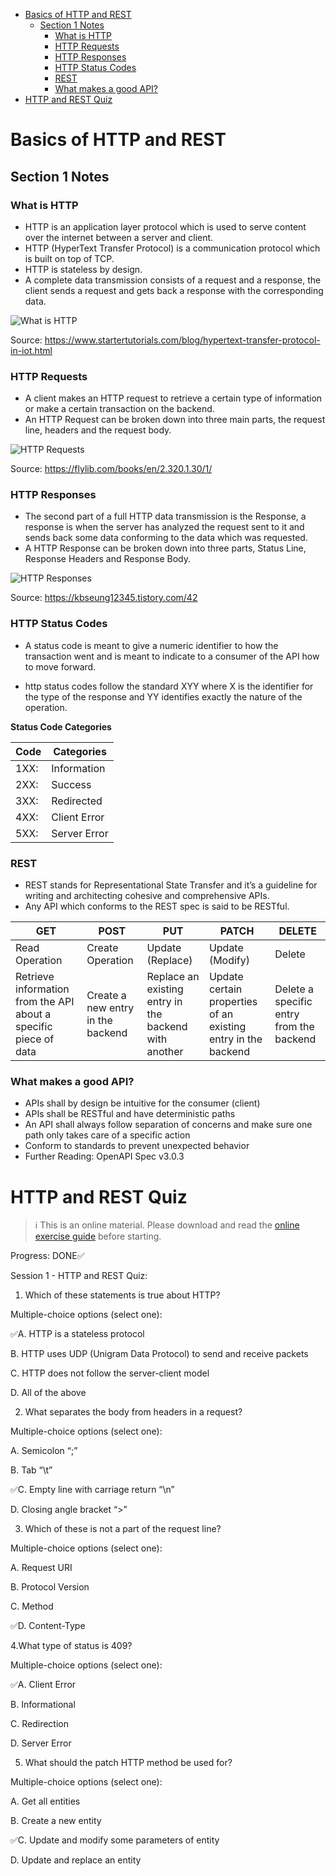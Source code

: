 - [Basics of HTTP and REST](#basics-of-http-and-rest)
  - [Section 1 Notes](#section-1-notes)
    - [What is HTTP](#what-is-http)
    - [HTTP Requests](#http-requests)
    - [HTTP Responses](#http-responses)
    - [HTTP Status Codes](#http-status-codes)
    - [REST](#rest)
    - [What makes a good API?](#what-makes-a-good-api)
- [HTTP and REST Quiz](#http-and-rest-quiz)


# Basics of HTTP and REST

## Section 1 Notes

### What is HTTP

- HTTP is an application layer protocol which is used to serve content over the internet between a server and client.
- HTTP (HyperText Transfer Protocol) is a communication protocol which is built on top of TCP.
- HTTP is stateless by design.
- A complete data transmission consists of a request and a response, the client sends a request and gets back a response with the corresponding data.

![What is HTTP](https://www.startertutorials.com/blog/wp-content/uploads/2023/01/Hypertext-Transfer-Protocol-1024x271.png)

Source: https://www.startertutorials.com/blog/hypertext-transfer-protocol-in-iot.html

### HTTP Requests

- A client makes an HTTP request to retrieve a certain type of information or make a certain transaction on the backend.
- An HTTP Request can be broken down into three main parts, the request line, headers and the request body.

![HTTP Requests](https://flylib.com/books/2/320/1/html/2/files/03fig02.gif)

Source: https://flylib.com/books/en/2.320.1.30/1/

### HTTP Responses

- The second part of a full HTTP data transmission is the Response, a response is when the server has analyzed the request sent to it and sends back some data conforming to the data which was requested.
- A HTTP Response can be broken down into three parts, Status Line, Response Headers and Response Body.

![HTTP Responses](https://img1.daumcdn.net/thumb/R1280x0/?scode=mtistory2&fname=https%3A%2F%2Fblog.kakaocdn.net%2Fdn%2FbsOGbQ%2Fbtqvf2BVuXG%2FbS0WAyka7nL9OIZoqLuhKk%2Fimg.png)

Source: https://kbseung12345.tistory.com/42

### HTTP Status Codes

- A status code is meant to give a numeric identifier to how the transaction went and is meant to indicate to a consumer of the API how to move forward.

- http status codes follow the standard XYY where X is the identifier for the type of the response and YY identifies exactly the nature of the operation.

**Status Code Categories**

| Code | Categories |
|---|---|
| 1XX: | Information |
| 2XX: | Success |
| 3XX: | Redirected |
| 4XX: | Client Error |
| 5XX: | Server Error |

### REST

- REST stands for Representational State Transfer and it’s a guideline for writing and architecting cohesive and comprehensive APIs.
- Any API which conforms to the REST spec is said to be RESTful.

| GET | POST | PUT | PATCH | DELETE |
|---|---|---|---|---|
| Read Operation | Create Operation | Update (Replace) | Update (Modify) | Delete |
| Retrieve information from the API about a specific piece of data | Create a new entry in the backend | Replace an existing entry in the backend with another | Update certain properties of an existing entry in the backend | Delete a specific entry from the backend |

### What makes a good API?

- APIs shall by design be intuitive for the consumer (client)
- APIs shall be RESTful and have deterministic paths
- An API shall always follow separation of concerns and make sure one path only takes care of a specific action
- Conform to standards to prevent unexpected behavior
- Further Reading: OpenAPI Spec v3.0.3

# HTTP and REST Quiz

> ℹ️ This is an online material. Please download and read the [online exercise guide](https://prod-public-lms-sg.s3.amazonaws.com/Online+Exercise+Guide.pdf) before starting.

Progress: DONE✅️

Session 1 - HTTP and REST Quiz:

1. Which of these statements is true about HTTP?

Multiple-choice options (select one):

✅️A.
HTTP is a stateless protocol

B.
HTTP uses UDP (Unigram Data Protocol) to send and receive packets

C.
HTTP does not follow the server-client model

D.
All of the above

2. What separates the body from headers in a request?

Multiple-choice options (select one):

A.
Semicolon “;”

B.
Tab “\t”

✅️C.
Empty line with carriage return “\n”

D.
Closing angle bracket “>”

3. Which of these is not a part of the request line?

Multiple-choice options (select one):

A.
Request URI

B.
Protocol Version

C.
Method

✅️D.
Content-Type

4.What type of status is 409?

Multiple-choice options (select one):

✅️A.
Client Error

B.
Informational

C.
Redirection

D.
Server Error

5. What should the patch HTTP method be used for?

Multiple-choice options (select one):

A.
Get all entities

B.
Create a new entity

✅️C.
Update and modify some parameters of entity

D.
Update and replace an entity